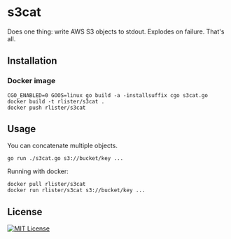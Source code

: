 # s3cat

Does one thing: write AWS S3 objects to stdout. Explodes on failure. That's all.

## Installation

### Docker image

```
CGO_ENABLED=0 GOOS=linux go build -a -installsuffix cgo s3cat.go
docker build -t rlister/s3cat .
docker push rlister/s3cat
```

## Usage

You can concatenate multiple objects.

```
go run ./s3cat.go s3://bucket/key ...
```

Running with docker:

```
docker pull rlister/s3cat
docker run rlister/s3cat s3://bucket/key ...
```

## License

[![MIT License](http://img.shields.io/badge/license-MIT-blue.svg?style=flat)](LICENSE)

